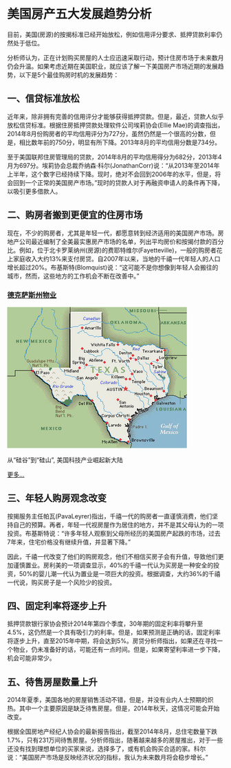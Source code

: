<!--!
@template ../_common/article.html
PAGE_TITLE 美国房产五大发展趋势分析
TITLE_IMAGE /images/title-slide-2.jpg
-->

# 美国房产五大发展趋势分析

目前，美国(房源)的按揭标准已经开始放松，例如信用评分要求、抵押贷款利率仍然处于低位。

分析师认为，正在计划购买房屋的人士应迅速采取行动，预计住房市场于未来数月仍会升温。如果考虑近期在美国职业，就应该了解一下美国房产市场近期的发展趋势，以下是5个最佳购房时机的发展趋势：

## 一、信贷标准放松

近年来，除非拥有完善的信用评分才能够获得抵押贷款。但是，最近，贷款人似乎放松信贷标准。根据住房抵押贷款处理软件公司埃莉协会(Ellie Mae)的调查指出，2014年8月份购房者的平均信用评分为727分，虽然仍然是一个很高的分数，但是，相比数年前的750分，明显有所下降。2013年8月的平均信用分数是734分。

至于美国联邦住房管理局的贷款，2014年8月的平均信用得分为682分，2013年4月为697分。埃莉协会总裁乔纳森·科尔(JonathanCorr)说：“从2013年至2014年上半年，这个数字已经持续下降。现时，绝对不会回到2006年的水平，但是，将会回到一个正常的美国房产市场。”现时的贷款人对于再融资申请人的条件再下降，以吸引更多借款人。


## 二、购房者搬到更便宜的住房市场

现在，不少的购房者，尤其是年轻一代，都愿意转到经济适用的美国房产市场。房地产公司最近编制了全美最实惠房产市场的名单，列出平均房价和按揭付款的百分比。例如，位于北卡罗莱纳州(房源)的费耶特维尔(Fayetteville)，一般的购房者花上家庭收入大约13%来支付房贷。自2007年以来，当地的千禧一代年轻人的人口增长超过20%。布基斯特(Blomquist)说：“这可能不是你想像到年轻人会搬往的城市，然而，这些地方的工作机会不断在改善中。”

<div class="card right-card">
<h3><a href="/opinions/texas.html">德克萨斯州物业</a></h3>
<img class="header" src="/images/texas.jpg">
<p style="margin-top:1em;">从“硅谷”到“硅山”, 美国科技产业崛起新大陆</p>
<div class="more"><a href="/opinions/texas.html">更多...</a></div>
</div>

## 三、年轻人购房观念改变

按揭服务主任帕瓦(PavaLeyrer)指出，千禧一代的购房者一直谨慎消费，他们坚持自己的预算。再者，年轻一代视房屋作为居住的地方，并不是其父母认为的一项投资。布基斯特说：“许多年轻人观察到父母所经历的美国房产起跌的市场，过去7年来，住宅价格没有继续升值，并显著下降。”

因此，千禧一代改变了他们的购房观念，他们不相信买房子会有升值，导致他们更加谨慎置业。房利美的一项调查显示，40%的千禧一代认为买房是一种安全的投资，50%的婴儿潮一代认为置业是一项巨大的投资。根据调查，大约36%的千禧一代说，购买房子是一个风险少的投资。

## 四、固定利率将逐步上升

抵押贷款银行家协会预计2014年第四个季度，30年期的固定利率将攀升至4.5%，这仍然是一个具有吸引力的利率。但是，如果预测是正确的话，固定利率将逐步上升，直至2015年中期，将会达到5%。房贷分析师指出，如果还在寻找一个物业，仍未准备好的话，可能还有一点时间。但是，如果寄望利率进一步下降，机会可能非常少。

## 五、待售房屋数量上升

2014年夏季，美国各地的房屋销售活动不错，但是，并没有业内人士预期的炽热。其中一个主要原因是缺乏待售房屋。但是，2014年秋天，这情况可能会开始改变。

根据全国房地产经纪人协会的最新报告指出，截至2014年8月，总住宅数量下跌1.7%，只有231万间待售房屋。分析师指出，随著越来越多的房屋推出，对于一些还没有找到理想单位的买家来说，选择多了，或有机会购买合适的家。科尔说：“美国房产市场是反映经济状况的指标，我认为未来数月将会稳步增长。”

